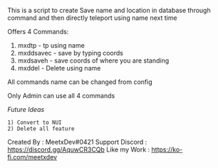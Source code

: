 This is a script to create Save name and location in database through command and then directly teleport using name next time

Offers 4 Commands:

1) mxdtp - tp using name
2) mxddsavec - save by typing coords 
3) mxdsaveh - save coords of where you are standing
4) mxddel - Delete using name

All commands name can be changed from config

Only Admin can use all 4 commands

*Future Ideas*
```
1) Convert to NUI
2) Delete all feature
```

Created By : MeetxDev#0421
Support Discord : https://discord.gg/AquwCR3CQb
Like my Work : https://ko-fi.com/meetxdev

